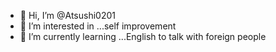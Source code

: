 - 👋 Hi, I’m @Atsushi0201
- 👀 I’m interested in ...self improvement
- 🌱 I’m currently learning ...English to talk with foreign people
  

<!---
Atsushi0201/Atsushi0201 is a ✨ special ✨ repository because its `README.md` (this file) appears on your GitHub profile.
You can click the Preview link to take a look at your changes.
--->
